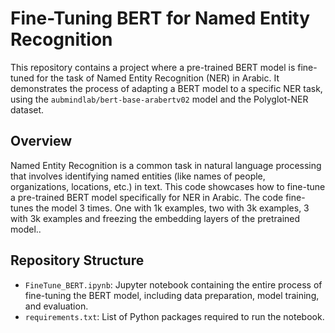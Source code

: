 # Fine-Tuning BERT for Named Entity Recognition

This repository contains a project where a pre-trained BERT model is fine-tuned for the task of Named Entity Recognition (NER) in Arabic. It demonstrates the process of adapting a BERT model to a specific NER task, using the `aubmindlab/bert-base-arabertv02` model and the Polyglot-NER dataset.

## Overview

Named Entity Recognition is a common task in natural language processing that involves identifying named entities (like names of people, organizations, locations, etc.) in text. This code showcases how to fine-tune a pre-trained BERT model specifically for NER in Arabic. The code fine-tunes the model 3 times. One with 1k examples, two with 3k examples, 3 with 3k examples and freezing the embedding layers of the pretrained model..

## Repository Structure

- `FineTune_BERT.ipynb`: Jupyter notebook containing the entire process of fine-tuning the BERT model, including data preparation, model training, and evaluation.
- `requirements.txt`: List of Python packages required to run the notebook.


